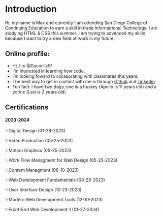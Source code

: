 # Introduction


Hi, my name is Max and currently I am attending San Diego College of Continuing Education to earn a skill in trade Informational Technology. I am studying HTML & CSS this summer.  I am trying to advanced my skills because I want to try a new field of work in my future.

## Online profile:

-  Hi, I’m @Docmillz91
-  I’m interested in learning how code.
-  I’m looking foward to collaborating with classmates this years.
-  The best way to get in contact with me is through [Github](https://github.com/Docmillz91) and [Linkedin](www.linkedin.com/in/docmillz)
-  Fun fact: I have two dogs, one is a huskey (Apollo is 11 years old) and a yorkie (Lexi is 2 years old)

  ## Certifications
  #### 2023-2024

✨Digital Design (01-28-2023)

✨Video Production (05-25-2023)

✨Motion Graphics (05-25-2023)

✨Work Flow Managment for Web Design (05-25-2023)

✨Content Managment (06-10-2023)

✨Web Development Fundamentals (08-26-2023)

✨User Interface Design (10-23-2023)

✨Modern Web Development Tools (12-10-2023)

✨Front-End Web Development II (01-27-2024)


  

<!---
Docmillz91/Docmillz91 is a ✨ special ✨ repository because its `README.md` (this file) appears on your GitHub profile.
You can click the Preview link to take a look at your changes.
--->
